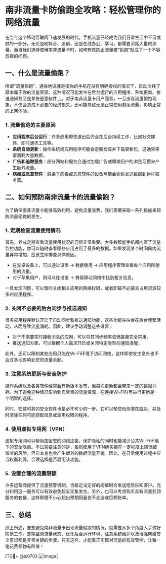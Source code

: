 # 南非流量卡防偷跑全攻略：轻松管理你的网络流量

在当今这个移动互联网飞速发展的时代，手机流量已经成为我们日常生活中不可或缺的一部分。无论是刷抖音、追剧，还是在线办公、学习，都需要消耗大量的流量。而当我们选择使用南非流量卡时，如何有效防止流量被“偷跑”就成了一个不容忽视的问题。

## 一、什么是流量偷跑？

所谓“流量偷跑”，通俗地说就是指你的手机在没有明确授权的情况下，自动消耗了原本属于你的流量资源。这种情况可能发生在后台运行的应用程序、系统更新、推送通知甚至是某些恶意软件上。对于南非流量卡用户而言，一旦出现流量偷跑现象，不仅会造成不必要的经济损失，还可能导致无法正常使用剩余流量，影响正常的上网体验。

### 1. 流量偷跑的主要原因

- **应用程序后台运行**：许多应用即使退出后仍会在后台持续工作，比如社交媒体、即时通讯工具等。
- **系统自动更新**：操作系统或应用程序可能会定期检查并下载更新包，这通常需要消耗大量数据。
- **广告和追踪服务**：部分网站和服务会通过加载广告或跟踪用户的浏览习惯来产生额外流量。
- **病毒或恶意软件**：感染了病毒或恶意软件的设备可能会偷偷发送数据到远程服务器。

## 二、如何预防南非流量卡的流量偷跑？

为了确保南非流量卡能够高效利用，避免流量浪费，我们需要采取一系列措施来预防流量偷跑的发生。

### 1. 定期检查流量使用情况

首先，养成定期查看流量使用状况的习惯非常重要。大多数智能手机都内置了流量监控功能，你可以随时查看哪些应用占用了最多的数据。如果发现某个时间段内流量异常增加，应该立即排查具体原因。

- 在安卓设备上，可以通过设置 -> 数据使用 -> 应用程序管理查看每个应用所使用的流量。
- 对于苹果用户，则可以在设置 -> 蜂窝移动网络中找到相关信息。

一旦发现问题，可以暂时关闭相关应用的网络权限，或者卸载不必要且占用资源较多的应用程序。

### 2. 关闭不必要的后台同步与推送通知

很多应用程序默认开启了自动同步和推送通知功能，这些功能往往会在后台频繁活动，从而导致流量消耗。因此，建议手动调整这些设置：

- 对于不需要实时接收消息的应用，可以将其同步频率调低甚至完全禁用。
- 推送通知方面，可以根据个人需求开启或关闭特定类型的通知提醒。

此外，还可以限制某些应用只能在Wi-Fi环境下访问网络，这样即使发生意外也不会过多地影响到您的流量余额。

### 3. 注意系统更新与安全防护

操作系统以及各类软件经常会有新版本发布，但每次更新都会带来一定的数据消耗。为了避免这种情况影响到您宝贵的流量资源，在连接Wi-Fi时再进行更新是一个明智的选择。

同时，安装可靠的安全软件也是必不可少的一步。它可以帮您检测潜在威胁，并及时清除任何可能窃取信息或滥用权限的程序。

### 4. 使用虚拟专用网（VPN）

虚拟专用网可以帮助加密您的网络连接，保护隐私的同时也能减少公共Wi-Fi环境下的安全隐患。不过需要注意的是，虽然使用了VPN确实能在一定程度上降低被监听的风险，但它本身也会产生额外的数据流量开销。因此，在日常使用过程中应当权衡利弊，合理选择是否启用该功能。

### 5. 设置合理的流量限额

许多运营商提供了流量预警机制，当接近设定好的阈值时会发送短信告知客户。充分利用这一服务可以有效避免超支现象发生。另外，也可以考虑购买具有流量封顶服务的套餐，这样即便不小心超出预期用量也不会造成巨额账单。

## 三、总结

综上所述，要想避免南非流量卡出现流量偷跑的情况，就需要从多个角度入手做好防范工作。定期监测流量状态、优化后台运行环境、注意系统维护以及增强网络安全意识都是非常关键的步骤。只有这样，才能真正实现对流量的有效管控，让每一笔花费都物有所值！

[TG💪+ @jx0703 ![Image](https://github.com/user-attachments/assets/dbca1d08-cadb-493c-b0ec-ad6f7a83f270)]